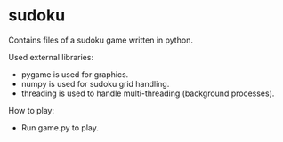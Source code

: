 # sudoku
Contains files of a sudoku game written in python.

Used external libraries:
- pygame is used for graphics.
- numpy is used for sudoku grid handling.
- threading is used to handle multi-threading (background processes).

How to play:
- Run game.py to play.
